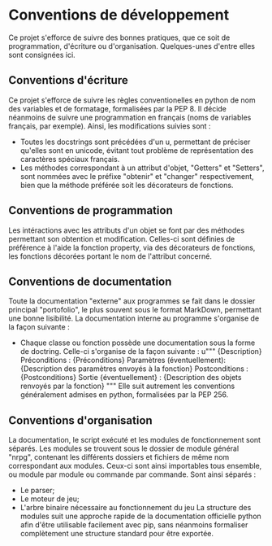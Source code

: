# Conventions de développement
Ce projet s'efforce de suivre des bonnes pratiques, que ce soit de
programmation, d'écriture ou d'organisation. Quelques-unes d'entre elles sont
consignées ici.

## Conventions d'écriture
Ce projet s'efforce de suivre les règles conventionelles en python de nom des
variables et de formatage, formalisées par la PEP 8.
Il décide néanmoins de suivre une programmation en
français (noms de variables français, par exemple). Ainsi, les modifications
suivies sont :
- Toutes les docstrings sont précédées d'un u, permettant de préciser qu'elles
  sont en unicode, évitant tout problème de représentation des caractères
  spéciaux français.
- Les méthodes correspondant à un attribut d'objet, "Getters" et "Setters", sont
  nommées avec le préfixe "obtenir" et "changer" respectivement, bien que la
  méthode préférée soit les décorateurs de fonctions.

## Conventions de programmation
Les intéractions avec les attributs d'un objet se font par des méthodes
permettant son obtention et modification. Celles-ci sont définies de préférence
à l'aide la fonction property, via des décorateurs de fonctions, les fonctions
décorées portant le nom de l'attribut concerné.

## Conventions de documentation
Toute la documentation "externe" aux programmes se fait dans le dossier
principal "portofolio", le plus souvent sous le format MarkDown, permettant une
bonne lisibilité.
La documentation interne au programme s'organise de la façon suivante :
- Chaque classe ou fonction possède une documentation sous la forme de doctring.
  Celle-ci s'organise de la façon suivante :
  u"""
  	{Description}
	Préconditions :
		{Préconditions}
		Paramètres (éventuellement):
			{Description des paramètres envoyés à la fonction}
	Postconditions :
		{Postconditions}
		Sortie {éventuellement} :
			{Description des objets renvoyés par la fonction}
  """
  Elle suit autrement les conventions généralement admises en python,
  formalisées par la PEP 256.

## Conventions d'organisation
La documentation, le script exécuté et les modules de fonctionnement sont
séparés. Les modules se trouvent sous le dossier de module général "nrpg",
contenant les différents dossiers et fichiers de même nom correspondant aux
modules. Ceux-ci sont ainsi importables tous ensemble, ou module par module ou
commande par commande. Sont ainsi séparés :
- Le parser;
- Le moteur de jeu;
- L'arbre binaire nécessaire au fonctionnement du jeu
La structure des modules suit une approche rapide de la documentation officielle
python afin d'être utilisable facilement avec pip, sans néanmoins formaliser
complètement une structure standard pour être exportée.
